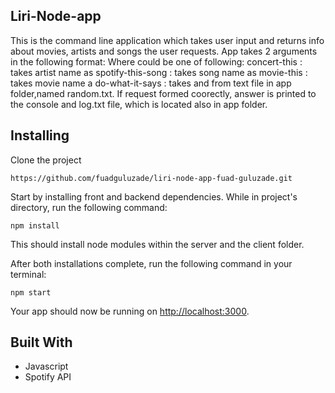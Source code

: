 ## Liri-Node-app
This is the command line application which takes user input and returns info about movies, artists and songs the user requests.
App takes 2 arguments in the following format:
<command> <request>
Where <command> could be one of following:
concert-this : takes artist name as <request>
spotify-this-song : takes song name as <request>
movie-this : takes movie name a <request>
do-what-it-says : takes <command> and <request> from text file in app folder,named random.txt.
If request formed coorectly, answer is printed to the console and log.txt file, which is located also in app folder.

## Installing

Clone the project

```
https://github.com/fuadguluzade/liri-node-app-fuad-guluzade.git
```

Start by installing front and backend dependencies. While in project's directory, run the following command:

```
npm install
```

This should install node modules within the server and the client folder.

After both installations complete, run the following command in your terminal:

```
npm start
```

Your app should now be running on <http://localhost:3000>.



## Built With

- Javascript
- Spotify API
